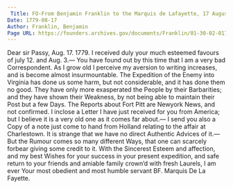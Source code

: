 ```yaml
---
 Title: FO-From Benjamin Franklin to the Marquis de Lafayette, 17 August 1779
Date: 1779-08-17
Author: Franklin, Benjamin
Page URL: https://founders.archives.gov/documents/Franklin/01-30-02-0177
---
```


Dear sir
Passy, Aug. 17. 1779.
I received duly your much esteemed favours of july 12. and Aug. 3.— You have found out by this time that I am a very bad Correspondent. As I grow old I perceive my aversion to writing increases, and is become almost insurmountable.
The Expedition of the Enemy into Virginia has done us some harm, but not considerable, and it has done them no good. They have only more exasperated the People by their Barbarities; and they have shown their Weakness, by not being able to maintain their Post but a few Days. The Reports about Fort Pitt are Newyork News, and not confirmed.
I inclose a Letter I have just received for you from America; but I believe it is a very old one as it comes far about.— I send you also a Copy of a note just come to hand from Holland relating to the affair at Charlestown. It is strange that we have no direct Authentic Advices of it.— But the Rumour comes so many different Ways, that one can scarcely forbear giving some credit to it. With the Sincerest Esteem and affection, and my best Wishes for your success in your present expedition, and safe return to your friends and amiable family crown’d with fresh Laurels, I am ever Your most obedient and most humble servant
BF.
Marquis De La Fayette.

